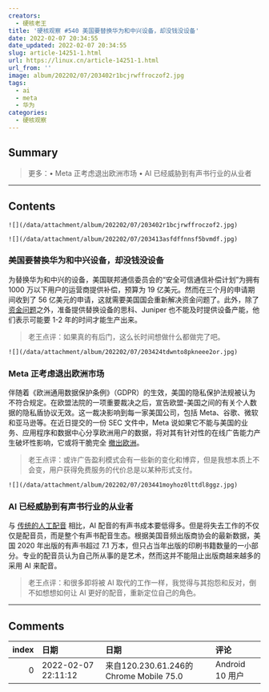 ```yaml
---
creators:
  - 硬核老王
title: '硬核观察 #540 美国要替换华为和中兴设备，却没钱没设备'
date: 2022-02-07 20:34:55
date_updated: 2022-02-07 20:34:55
slug: article-14251-1.html
url: https://linux.cn/article-14251-1.html
url_from: ''
image: album/202202/07/203402r1bcjrwffroczof2.jpg
tags:
  - ai
  - meta
  - 华为
categories:
  - 硬核观察
---
```


## Summary

> 更多：• Meta 正考虑退出欧洲市场 • AI 已经威胁到有声书行业的从业者

***

<!-- more -->

## Contents

`![](/data/attachment/album/202202/07/203402r1bcjrwffroczof2.jpg)`

`![](/data/attachment/album/202202/07/203413asfdffnnsf5bvmdf.jpg)`

### 美国要替换华为和中兴设备，却没钱没设备

为替换华为和中兴的设备，美国联邦通信委员会的“安全可信通信补偿计划”为拥有 1000 万以下用户的运营商提供补偿，预算为 19 亿美元。然而在三个月的申请期间收到了 56 亿美元的申请，这就需要美国国会重新解决资金问题了。此外，除了 [资金问题](https://www.theregister.com/2022/02/07/secure_and_trusted_communications_reimbursement_program_overrun/)之外，准备提供替换设备的思科、Juniper 也不能及时提供设备产能，他们表示可能要 1-2 年的时间才能生产出来。

> 
> 老王点评：如果真的有后门，这么长时间想做什么都做完了吧。
> 
> 
> 

`![](/data/attachment/album/202202/07/203424tdwnto8pkneee2or.jpg)`

### Meta 正考虑退出欧洲市场

伴随着《欧洲通用数据保护条例》（GDPR）的生效，美国的隐私保护法规被认为不符合规定。在欧盟法院的一项重要裁决之后，宣告欧盟-美国之间的有关个人数据的隐私盾协议无效。这一裁决影响到每一家美国公司，包括 Meta、谷歌、微软和亚马逊等。在近日提交的一份 SEC 文件中，Meta 说如果它不能与美国的业务、应用程序和数据中心分享欧洲用户的数据，将对其有针对性的在线广告能力产生破坏性影响，它或将干脆完全 [撤出欧洲](https://itwire.com/listed-tech/meta-threatens-to-pull-facebook-and-instagram-from-europe-if-it-can-t-target-ads.html)。

> 
> 老王点评：或许广告盈利模式会有一些新的变化和博弈，但是我想本质上不会变，用户获得免费服务的代价总是以某种形式支付。
> 
> 
> 

`![](/data/attachment/album/202202/07/203441moyhoz0lttdl8ggz.jpg)`

### AI 已经威胁到有声书行业的从业者

与 [传统的人工配音](https://www.publishersweekly.com/pw/by-topic/industry-news/publisher-news/article/88477-ai-influence-on-audiobooks-grows-as-does-controversy.html) 相比，AI 配音的有声书成本要低得多。但是将失去工作的不仅仅是配音员，而是整个有声书配音生态。根据美国音频出版商协会的最新数据，美国 2020 年出版的有声书超过 7.1 万本，但只占当年出版的印刷书籍数量的一小部分。专业的配音员认为自己所从事的是艺术，然而这并不能阻止出版商越来越多的采用 AI 来配音。

> 
> 老王点评：和很多即将被 AI 取代的工作一样，我觉得与其抱怨和反对，倒不如想想如何让 AI 更好的配音，重新定位自己的角色。
> 
> 
>

***

## Comments

|   index | 日期                | 日期                                                    | 评论                                          |
|--------:|:--------------------|:--------------------------------------------------------|:----------------------------------------------|
|       0 | 2022-02-07 22:11:12 | 来自120.230.61.246的 Chrome Mobile 75.0|Android 10 用户 | 快进到特啷普再次当选，让Meta退出美国市场。 ;D |
